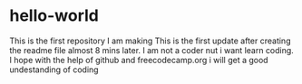 # hello-world
This is the first repository I am making
This is the first update after creating the readme file almost 8 mins later.
I am not a coder nut i want learn coding. I hope with the help of github and freecodecamp.org i will get a good undestanding of coding
